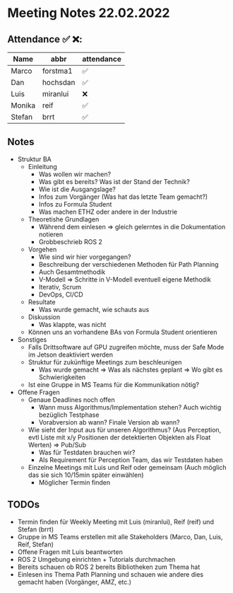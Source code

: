 # Meeting Notes 22.02.2022

## Attendance ✅ ❌:

| Name   | abbr     | attendance |
| ------ | -------- | ---------- |
| Marco  | forstma1 | ✅          |
| Dan    | hochsdan | ✅          |
| Luis   | miranlui | ❌          |
| Monika | reif     | ✅          |
| Stefan | brrt     | ✅          |

## Notes

- Struktur BA
  - Einleitung
    - Was wollen wir machen?
    - Was gibt es bereits? Was ist der Stand der Technik?
    - Wie ist die Ausgangslage?
    - Infos zum Vorgänger (Was hat das letzte Team gemacht?)
    - Infos zu Formula Student
    - Was machen ETHZ oder andere in der Industrie
  - Theoretishe Grundlagen
    - Während dem einlesen => gleich gelerntes in die Dokumentation notieren
    - Grobbeschrieb ROS 2
  - Vorgehen
    - Wie sind wir hier vorgegangen?
    - Beschreibung der verschiedenen Methoden für Path Planning
    - Auch Gesamtmethodik
    - V-Modell => Schritte in V-Modell eventuell eigene Methodik
    - Iterativ, Scrum
    - DevOps, CI/CD
  - Resultate
    - Was wurde gemacht, wie schauts aus
  - Diskussion
    - Was klappte, was nicht
  - Können uns an vorhandene BAs von Formula Student orientieren
- Sonstiges
  - Falls Drittsoftware auf GPU zugreifen möchte, muss der Safe Mode im Jetson deaktiviert werden
  - Struktur für zukünftige Meetings zum beschleunigen
    - Was wurde gemacht => Was als nächstes geplant => Wo gibt es Schwierigkeiten
  - Ist eine Gruppe in MS Teams für die Kommunikation nötig?
- Offene Fragen
  - Genaue Deadlines noch offen
    - Wann muss Algorithmus/Implementation stehen? Auch wichtig bezüglich Testphase
    - Vorabversion ab wann? Finale Version ab wann?
  - Wie sieht der Input aus für unseren Algorithmus? (Aus Perception, evtl Liste mit x/y Positionen der detektierten Objekten als Float Werten) => Pub/Sub
    - Was für Testdaten brauchen wir?
    - Als Requirement für Perception Team, das wir Testdaten haben
  - Einzelne Meetings mit Luis und Reif oder gemeinsam (Auch möglich das sie sich 10/15min später einwählen)
    - Möglicher Termin finden

## TODOs

- Termin finden für Weekly Meeting mit Luis (miranlui), Reif (reif) und Stefan (brrt)
- Gruppe in MS Teams erstellen mit alle Stakeholders (Marco, Dan, Luis, Reif, Stefan)
- Offene Fragen mit Luis beantworten
- ROS 2 Umgebung einrichten + Tutorials durchmachen
- Bereits schauen ob ROS 2 bereits Bibliotheken zum Thema hat
- Einlesen ins Thema Path Planning und schauen wie andere dies gemacht haben (Vorgänger, AMZ, etc.)